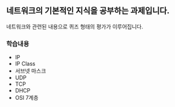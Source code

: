 ## 네트워크의 기본적인 지식을 공부하는 과제입니다. <br/>
네트워크와 관련된 내용으로 퀴즈 형태의 평가가 이루어집니다.<br/>

### 학습내용
- IP
- IP Class
- 서브넷 마스크
- UDP
- TCP
- DHCP
- OSI 7계층

